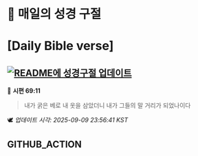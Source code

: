 # 🙏 매일의 성경 구절
# [Daily Bible verse]
## [![README에 성경구절 업데이트](https://github.com/DONGSUKA/first_test/actions/workflows/update-readme-bible.yml/badge.svg)](https://github.com/DONGSUKA/first_test/actions/workflows/update-readme-bible.yml)
<!-- START_BIBLE_VERSE -->
📖 **시편 69:11**
> 내가 굵은 베로 내 옷을 삼았더니 내가 그들의 말 거리가 되었나이다

🕊️ _업데이트 시각: 2025-09-09 23:56:41 KST_
  <!-- END_BIBLE_VERSE -->
## GITHUB_ACTION

